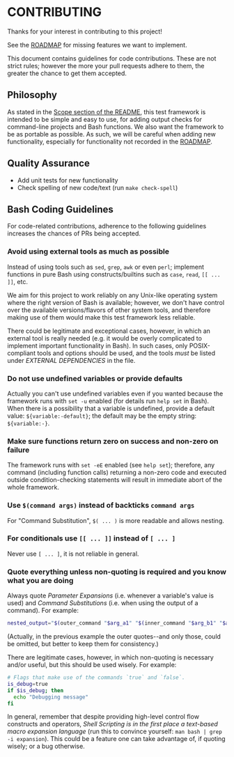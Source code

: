 # CONTRIBUTING

Thanks for your interest in contributing to this project!

See the [ROADMAP](ROADMAP.md) for missing features we want to implement.

This document contains guidelines for code contributions.  These are not strict rules;
however the more your pull requests adhere to them, the greater the chance to get them
accepted.


## Philosophy

As stated in the [Scope section of the README](README.md#scope), this test framework is
intended to be simple and easy to use, for adding output checks for command-line projects
and Bash functions.  We also want the framework to be as portable as possible.  As such,
we will be careful when adding new functionality, especially for functionality not
recorded in the [ROADMAP](ROADMAP.md).


## Quality Assurance

- Add unit tests for new functionality
- Check spelling of new code/text (run `make check-spell`)


## Bash Coding Guidelines

For code-related contributions, adherence to the following guidelines increases the
chances of PRs being accepted.


### Avoid using external tools as much as possible

Instead of using tools such as `sed`, `grep`, `awk` or even `perl`;
implement functions in pure Bash using constructs/builtins such as `case`,
`read`, `[[ ... ]]`, etc.

We aim for this project to work reliably on any Unix-like operating system where the
right version of Bash is available; however, we don't have control over the available
versions/flavors of other system tools, and therefore making use of them would make
this test framework less reliable.

There could be legitimate and exceptional cases, however, in which an external tool is
really needed (e.g. it would be overly complicated to implement important functionality
in Bash). In such cases, only POSIX-compliant tools and options should be used, and the
tools *must* be listed under _EXTERNAL DEPENDENCIES_ in the [](README.md) file.


### Do not use undefined variables or provide defaults

Actually you can't use undefined variables even if you wanted because the framework runs
with `set -u` enabled (for details run `help set` in Bash).  When there is a possibility
that a variable is undefined, provide a default value: `${variable:-default}`; the
default may be the empty string: `${variable:-}`.


### Make sure functions return zero on success and non-zero on failure

The framework runs with `set -eE` enabled (see `help set`); therefore, any command
(including function calls) returning a non-zero code and executed outside
condition-checking statements will result in immediate abort of the whole framework.


### Use `$(command args)` instead of backticks ``command args``

For "Command Substitution", `$( ... )` is more readable and allows nesting.


### For conditionals use `[[ ... ]]` instead of `[ ... ]`

Never use `[ ... ]`, it is not reliable in general.


### Quote everything unless non-quoting is required and you know what you are doing

Always quote _Parameter Expansions_ (i.e. whenever a variable's value is used) and
_Command Substitutions_ (i.e. when using the output of a command). For example:

  ```bash
  nested_output="$(outer_command "$arg_a1" "$(inner_command "$arg_b1" "$arg_b2")")"
  ```

(Actually, in the previous example the outer quotes--and only those, could be omitted, 
but better to keep them for consistency.)

There are legitimate cases, however, in which non-quoting is necessary and/or useful, but
this should be used wisely. For example:

  ```bash
  # Flags that make use of the commands `true` and `false`.
  is_debug=true
  if $is_debug; then
    echo "Debugging message"
  fi
  ```

In general, remember that despite providing high-level control flow constructs and
operators, *Shell Scripting is in the first place a text-based macro expansion language*
(run this to convince yourself: `man bash | grep -i expansion`).  This could be a feature
one can take advantage of, if quoting wisely; or a bug otherwise.


